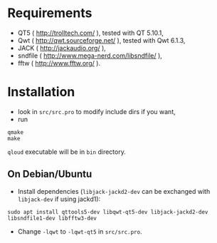 # Requirements

* QT5 ( http://trolltech.com/ ), tested with QT 5.10.1,
* Qwt ( http://qwt.sourceforge.net/ ), tested with Qwt 6.1.3,
* JACK ( http://jackaudio.org/ ),
* sndfile ( http://www.mega-nerd.com/libsndfile/ ),
* fftw ( http://www.fftw.org/ ).


# Installation

* look in `src/src.pro` to modify include dirs if you want,
* run
```
qmake
make
```
`qloud` executable will be in `bin` directory.

## On Debian/Ubuntu

* Install dependencies (`libjack-jackd2-dev` can be exchanged with `libjack-dev` if using jackd1):
```
sudo apt install qttools5-dev libqwt-qt5-dev libjack-jackd2-dev libsndfile1-dev libfftw3-dev
```
* Change `-lqwt` to `-lqwt-qt5` in `src/src.pro`.

